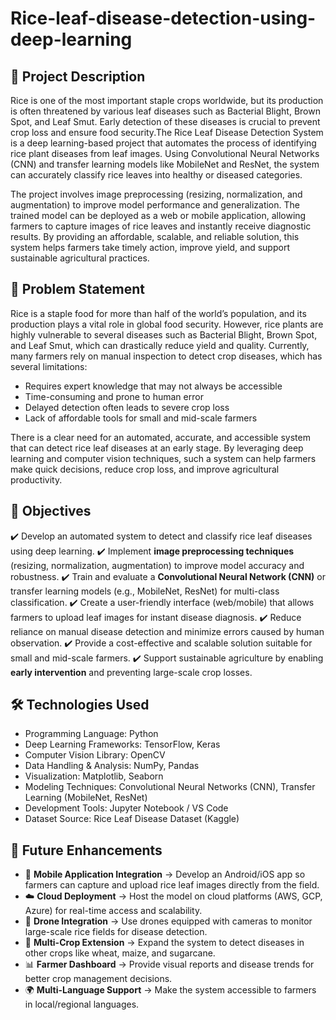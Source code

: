 # Rice-leaf-disease-detection-using-deep-learning
## 📖 Project Description

Rice is one of the most important staple crops worldwide, but its production is often threatened by various leaf diseases such as Bacterial Blight, Brown Spot, and Leaf Smut. Early detection of these diseases is crucial to prevent crop loss and ensure food security.The Rice Leaf Disease Detection System is a deep learning-based project that automates the process of identifying rice plant diseases from leaf images. Using Convolutional Neural Networks (CNN) and transfer learning models like MobileNet and ResNet, the system can accurately classify rice leaves into healthy or diseased categories.

The project involves image preprocessing (resizing, normalization, and augmentation) to improve model performance and generalization. The trained model can be deployed as a web or mobile application, allowing farmers to capture images of rice leaves and instantly receive diagnostic results.
By providing an affordable, scalable, and reliable solution, this system helps farmers take timely action, improve yield, and support sustainable agricultural practices.

## 🎯 Problem Statement

Rice is a staple food for more than half of the world’s population, and its production plays a vital role in global food security. However, rice plants are highly vulnerable to several diseases such as Bacterial Blight, Brown Spot, and Leaf Smut, which can drastically reduce yield and quality.
Currently, many farmers rely on manual inspection to detect crop diseases, which has several limitations:

*  Requires expert knowledge that may not always be accessible
*  Time-consuming and prone to human error
*  Delayed detection often leads to severe crop loss
*  Lack of affordable tools for small and mid-scale farmers

There is a clear need for an automated, accurate, and accessible system that can detect rice leaf diseases at an early stage. By leveraging deep learning and computer vision techniques, such a system can help farmers make quick decisions, reduce crop loss, and improve agricultural productivity.

## 🎯 Objectives

✔️ Develop an automated system to detect and classify rice leaf diseases using deep learning.
✔️ Implement **image preprocessing techniques** (resizing, normalization, augmentation) to improve model accuracy and robustness.
✔️ Train and evaluate a **Convolutional Neural Network (CNN)** or transfer learning models (e.g., MobileNet, ResNet) for multi-class classification.
✔️ Create a user-friendly interface (web/mobile) that allows farmers to upload leaf images for instant disease diagnosis.
✔️ Reduce reliance on manual disease detection and minimize errors caused by human observation.
✔️ Provide a cost-effective and scalable solution suitable for small and mid-scale farmers.
✔️ Support sustainable agriculture by enabling **early intervention** and preventing large-scale crop losses.

## 🛠️ Technologies Used

* Programming Language: Python
* Deep Learning Frameworks: TensorFlow, Keras
* Computer Vision Library: OpenCV
* Data Handling & Analysis: NumPy, Pandas
* Visualization: Matplotlib, Seaborn
* Modeling Techniques: Convolutional Neural Networks (CNN), Transfer Learning (MobileNet, ResNet)
* Development Tools: Jupyter Notebook / VS Code
* Dataset Source: Rice Leaf Disease Dataset (Kaggle)

## 🔮 Future Enhancements

* 📱 **Mobile Application Integration** → Develop an Android/iOS app so farmers can capture and upload rice leaf images directly from the field.
* ☁️ **Cloud Deployment** → Host the model on cloud platforms (AWS, GCP, Azure) for real-time access and scalability.
* 🚁 **Drone Integration** → Use drones equipped with cameras to monitor large-scale rice fields for disease detection.
* 🌾 **Multi-Crop Extension** → Expand the system to detect diseases in other crops like wheat, maize, and sugarcane.
* 📊 **Farmer Dashboard** → Provide visual reports and disease trends for better crop management decisions.
* 🌍 **Multi-Language Support** → Make the system accessible to farmers in local/regional languages.
  


 

